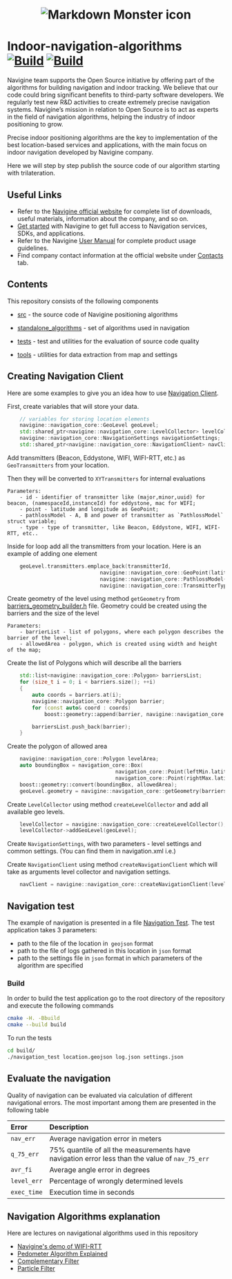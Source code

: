 <h1 align="center">
  <img src="resources/logo.jpg"
  alt="Markdown Monster icon"/><br/>
</h1>

Indoor-navigation-algorithms  
[![Build](https://github.com/Navigine/Indoor-Navigation-Algorithms/actions/workflows/ubuntu.yml/badge.svg)](https://github.com/Navigine/Indoor-Navigation-Algorithms/actions/workflows/ubuntu.yml) [![Build](https://github.com/Navigine/Indoor-Navigation-Algorithms/actions/workflows/macos.yml/badge.svg)](https://github.com/Navigine/Indoor-Navigation-Algorithms/actions/workflows/macos.yml)
============================

Navigine team supports the Open Source initiative by offering part of the algorithms for building navigation and indoor tracking. We believe that our code could bring significant benefits to third-party software developers. We regularly test new R&D activities to create extremely precise navigation systems.
Navigine’s mission in relation to Open Source is to act as experts in the field of navigation algorithms, helping the industry of indoor positioning to grow. 

Precise indoor positioning algorithms are the key to implementation of the best location-based services and applications, with the main focus on indoor navigation developed by Navigine company. 

Here we will step by step publish the source code of our algorithm starting with trilateration.

## Useful Links

- Refer to the [Navigine official website](https://navigine.com/) for complete list of downloads, useful materials, information about the company, and so on.
- [Get started](http://client.navigine.com/login) with Navigine to get full access to Navigation services, SDKs, and applications.
- Refer to the Navigine [User Manual](http://docs.navigine.com/) for complete product usage guidelines.
- Find company contact information at the official website under [Contacts](https://navigine.com/contacts/) tab.

## Contents

This repository consists of the following components

* [src](https://github.com/Navigine/Indoor-Positioning-And-Navigation-Algorithms/tree/master/src) - the source code of Navigine positioning algorithms

* [standalone_algorithms](https://github.com/Navigine/Indoor-Positioning-And-Navigation-Algorithms/tree/master/standalone_algorithms) - set of algorithms used in navigation

* [tests](https://github.com/Navigine/Indoor-Positioning-And-Navigation-Algorithms/tree/master/tests) - test and utilities for the evaluation of source code quality

* [tools](https://github.com/Navigine/Indoor-Positioning-And-Navigation-Algorithms/tree/master/tools/verification) - utilities for data extraction from map and settings

## Creating Navigation Client

Here are some examples to give you an idea how to use [Navigation Client](https://github.com/Navigine/Indoor-Positioning-And-Navigation-Algorithms/blob/master/include/navigine/navigation-core/navigation_client.h).

First, create variables that will store your data.
```c++
    // variables for storing location elements
    navigine::navigation_core::GeoLevel geoLevel;
    std::shared_ptr<navigine::navigation_core::LevelCollector> levelCollector;
    navigine::navigation_core::NavigationSettings navigationSettings;
    std::shared_ptr<navigine::navigation_core::NavigationClient> navClient;
```

Add transmitters (Beacon, Eddystone, WIFI, WIFI-RTT, etc.) as `GeoTransmitters` from your location.

Then they will be converted to `XYTransmitters` for internal evaluations
    
    Parameters:
        - id - identifier of transmitter like (major,minor,uuid) for beacon, (namespaceId,instanceId) for eddystone, mac for WIFI;
        - point - latitude and longitude as GeoPoint;
        - pathlossModel - A, B and power of transmitter as `PathlossModel` struct variable;
        - type - type of transmitter, like Beacon, Eddystone, WIFI, WIFI-RTT, etc..

Inside for loop add all the transmitters from your location. Here is an example of adding one element

```c++
    geoLevel.transmitters.emplace_back(transmitterId,
                              navigine::navigation_core::GeoPoint(latitude, longitude),
                              navigine::navigation_core::PathlossModel{A, B, power},
                              navigine::navigation_core::TransmitterType::BEACON);

```

Create geometry of the level using method `getGeometry` from [barriers_geometry_builder.h](https://github.com/Navigine/Indoor-Positioning-And-Navigation-Algorithms/blob/master/include/navigine/navigation-core/barriers_geometry_builder.h) file. Geometry could be created using the barriers and the size of the level
    
    Parameters:
        - barrierList - list of polygons, where each polygon describes the barrier of the level;
        - allowedArea - polygon, which is created using width and height of the map;

Create the list of Polygons which will describe all the barriers

```c++
    std::list<navigine::navigation_core::Polygon> barriersList;
    for (size_t i = 0; i < barriers.size(); ++i)
    {
        auto coords = barriers.at(i);
        navigine::navigation_core::Polygon barrier;
        for (const auto& coord : coords)
            boost::geometry::append(barrier, navigine::navigation_core::Point(coord.first, coord.second));

        barriersList.push_back(barrier);
    }
```

Create the polygon of allowed area

```c++
    navigine::navigation_core::Polygon levelArea;
    auto boundingBox = navigation_core::Box(
                                   navigation_core::Point(leftMin.latitude, leftMin.longitude),
                                   navigation_core::Point(rightMax.latitude, rightMax.longitude));
    boost::geometry::convert(boundingBox, allowedArea);
    geoLevel.geometry = navigine::navigation_core::getGeometry(barriersList, levelArea);
```

Create `LevelCollector` using method `createLevelCollector` and add all available geo levels.

```c++
    levelCollector = navigine::navigation_core::createLevelCollector();
    levelCollector->addGeoLevel(geoLevel);
```

Create `NavigationSettings`, with two parameters - level settings and common settings. (You can find them in navigation.xml i.e.)

Create `NavigationClient` using method `createNavigationClient` which will take as arguments level collector and navigation settings.

```c++
    navClient = navigine::navigation_core::createNavigationClient(levelCollector, navigationSettings);
```

## Navigation test

The example of navigation is presented in a file [Navigation Test](https://github.com/Navigine/Indoor-Positioning-And-Navigation-Algorithms/blob/master/tests/navigation_test.cpp).
The test application takes 3 parameters:
- path to the file of the location in` geojson` format
- path to the file of logs gathered in this location in `json` format
- path to the settings file in `json` format in which parameters of the algorithm are specified

### Build

In order to build the test application go to the root directory of the repository and execute the following commands

``` sh
cmake -H. -Bbuild
cmake --build build
```

To run the tests

``` sh
cd build/
./navigation_test location.geojson log.json settings.json
```

## Evaluate the navigation

Quality of navigation can be evaluated via calculation of different navigational errors.
The most important among them are presented in the following table

| Error         | Description |
| :---          |    :----    |
| `nav_err`     | Average navigation error in meters                                                                    |
| `q_75_err`    | 75% quantile of all the measurements have navigation error less than the value of `nav_75_err`        |
| `avr_fi`      | Average angle error in degrees                                                                        |
| `level_err`   | Percentage of wrongly determined levels                                                               |
| `exec_time`   | Execution time in seconds                                                                             |

## Navigation Algorithms explanation

Here are lectures on navigational algorithms used in this repository
- [Navigine's demo of WIFI-RTT](https://www.youtube.com/watch?v=VAzMhld3bH0&t)
- [Pedometer Algorithm Explained](https://www.youtube.com/watch?v=cpwrwPTqMac&t)
- [Complementary Filter](https://www.youtube.com/watch?v=49mJcFc2xXw)
- [Particle Filter](https://www.youtube.com/watch?v=JFZ-HARdZA8)